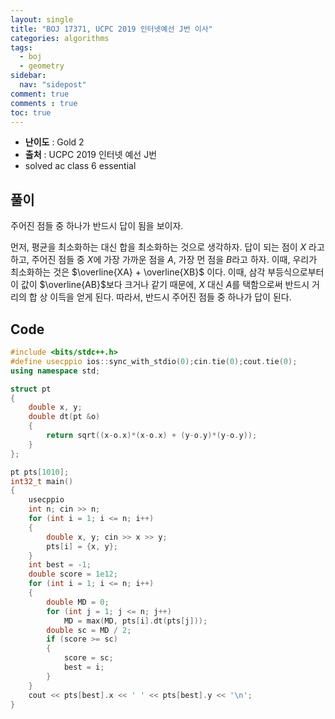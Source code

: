 ```yaml
---
layout: single
title: "BOJ 17371, UCPC 2019 인터넷예선 J번 이사"
categories: algorithms
tags:
  - boj
  - geometry
sidebar:
  nav: "sidepost"
comment: true
comments : true
toc: true
---
```

- **난이도** : Gold 2
- **출처** : UCPC 2019 인터넷 예선 J번
- solved ac class 6 essential


## 풀이
주어진 점들 중 하나가 반드시 답이 됨을 보이자.

먼저, 평균을 최소화하는 대신 합을 최소화하는 것으로 생각하자. 답이 되는 점이 $X$ 라고 하고, 주어진 점들 중 $X$에 가장 가까운 점을 $A$, 가장 먼 점을 $B$라고 하자. 이때, 우리가 최소화하는 것은 $\overline{XA} + \overline{XB}$ 이다. 이때, 삼각 부등식으로부터 이 값이 $\overline{AB}$보다 크거나 같기 때문에, $X$ 대신 $A$를 택함으로써 반드시 거리의 합 상 이득을 얻게 된다. 따라서, 반드시 주어진 점들 중 하나가 답이 된다. 

## Code
```cpp
#include <bits/stdc++.h>
#define usecppio ios::sync_with_stdio(0);cin.tie(0);cout.tie(0);
using namespace std;

struct pt
{
    double x, y;
    double dt(pt &o)
    {
        return sqrt((x-o.x)*(x-o.x) + (y-o.y)*(y-o.y));
    }
};

pt pts[1010];
int32_t main()
{
    usecppio
    int n; cin >> n;
    for (int i = 1; i <= n; i++)
    {
        double x, y; cin >> x >> y;
        pts[i] = {x, y};
    }
    int best = -1;
    double score = 1e12;
    for (int i = 1; i <= n; i++)
    {
        double MD = 0;
        for (int j = 1; j <= n; j++)
            MD = max(MD, pts[i].dt(pts[j]));
        double sc = MD / 2;
        if (score >= sc)
        {
            score = sc;
            best = i;
        }
    }
    cout << pts[best].x << ' ' << pts[best].y << '\n';
}
```
